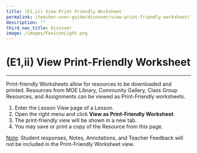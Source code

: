 ```yaml
---
title: (E1,ii) View Print Friendly Worksheet
permalink: /teacher-user-guide/discover/view-print-friendly-worksheet/
description: ""
third_nav_title: Discover
image: /images/FaviconLight.png
---
```

<h1>(E1,ii) View Print-Friendly Worksheet</h1>
<hr>
<p>Print-friendly Worksheets allow for resources to be downloaded and printed. Resources from MOE Library, Community Gallery, Class Group Resources, and Assignments can be viewed as Print-Friendly worksheets. </p>

<ol>
    <li>Enter the Lesson View page of a Lesson.</li>
    <li>Open the right menu and click <strong>View as Print-Friendly Worksheet</strong>.</li>
    <li>The print-friendly view will be shown in a new tab.</li>
    <li>You may save or print a copy of the Resource from this page.</li>
</ol>

<p><u>Note</u>: Student responses, Notes, Annotations, and Teacher Feedback will not be included in the Print-Friendly Worksheet view.</p>